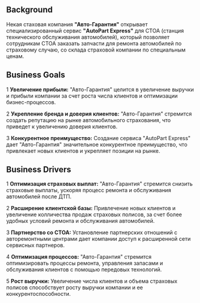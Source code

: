 ## Background

Некая стаховая компания **"Авто-Гарантия"** открывает специализированный сервис **"AutoPart Express"** для  СТОА (станция технического обслуживания автомобилей), который позволяет сотрудникам СТОА заказать запчасти для ремонта автомобилей по страховому случаю, со склада страховой компании по специальным ценам.

## Business Goals
1 **Увеличение прибыли:** "Авто-Гарантия" целится в увеличение выручки и прибыли компании за счет роста числа клиентов и оптимизации бизнес-процессов.

2 **Укрепление бренда и доверия клиентов:** "Авто-Гарантия" стремится создать репутацию на рынке автомобильного страхования, что приведет к увеличению доверия клиентов.

3 **Конкурентное преимущество:** Создание сервиса "AutoPart Express" дает "Авто-Гарантия" значительное конкурентное преимущество, что привлекает новых клиентов и укрепляет позиции на рынке.


## Business Drivers

1 **Оптимизация страховых выплат:** "Авто-Гарантия" стремится снизить страховые выплаты, ускоряя процесс ремонта и обслуживания автомобилей после ДТП.

2 **Расширение клиентской базы:** Привлечение новых клиентов и увеличение колличества продаж страховых полисов, за счет более удобных условий ремонта и обслуживания автомобилей.

3 **Партнерство со СТОА:** Установление партнерских отношений с авторемонтными центрами дает компании доступ к расширенной сети сервисных партнеров.

4 **Оптимизация процессов:** "Авто-Гарантия" стремится оптимизировать процессы ремонта, управления запасами и обслуживания клиентов с помощью передовых технологий.

5 **Рост выручки:** Увеличение числа клиентов и объема страховых полисов способствует росту выручки компании и ее конкурентоспособности.